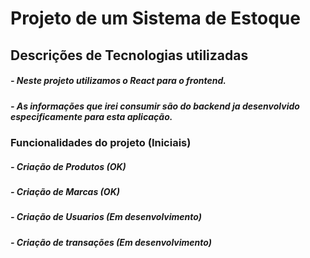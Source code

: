# Projeto de um Sistema de Estoque

## Descrições de Tecnologias utilizadas


##### - Neste projeto utilizamos o React para o frontend.
##### - As informações que irei consumir são do backend ja desenvolvido especificamente para esta aplicação.


### Funcionalidades do projeto (Iniciais)
##### - Criação de Produtos (OK)
##### - Criação de Marcas (OK)
##### - Criação de Usuarios (Em desenvolvimento)
##### - Criação de transações (Em desenvolvimento)

